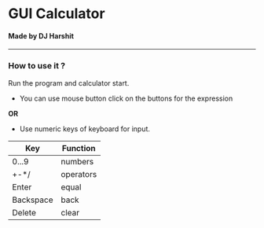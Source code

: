 <!-- Readme File -->

# GUI Calculator
#### Made by DJ Harshit

---

### How to use it ?

Run the program and calculator start.
* You can use mouse button click on the
buttons for the expression

**OR**

* Use numeric keys of keyboard for input.

|   Key   |     Function      |
|  -----  | ----------------- |
|  0...9  |      numbers      |
|  +-*/   |     operators     |
|  Enter  |      equal        |
|Backspace|      back         |
|  Delete |      clear        |